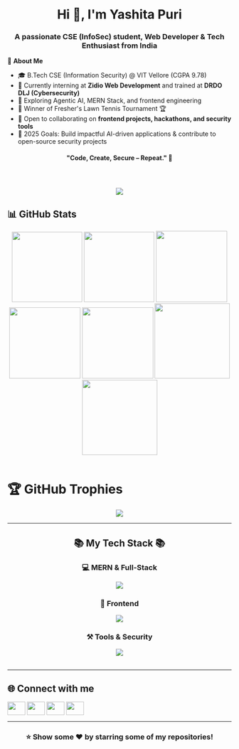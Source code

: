 <h1 align="center">Hi 👋, I'm Yashita Puri</h1>
<h3 align="center">A passionate CSE (InfoSec) student, Web Developer & Tech Enthusiast from India</h3>

💫 **About Me**
- 🎓 B.Tech CSE (Information Security) @ VIT Vellore (CGPA 9.78)
- 🔭 Currently interning at **Zidio Web Development** and trained at **DRDO DLJ (Cybersecurity)**
- 🌱 Exploring Agentic AI, MERN Stack, and frontend engineering
- 🥇 Winner of Fresher's Lawn Tennis Tournament 🏆
- 👯 Open to collaborating on **frontend projects, hackathons, and security tools**
- 🥅 2025 Goals: Build impactful AI-driven applications & contribute to open-source security projects

<h4 align="center">"Code, Create, Secure – Repeat." 🚀</h4>
<br>

###
<div align="center">
  <img src="https://profile-counter.glitch.me/yashxita/count.svg?" />
</div>      

## 📊 GitHub Stats
<div align="center">
  <img height="158em" src="https://github-profile-summary-cards.vercel.app/api/cards/profile-details?username=yashxita&theme=radical">
  <img height="158em" src="https://github-profile-summary-cards.vercel.app/api/cards/stats?username=yashxita&theme=radical">
  <img height="160em" src="https://github-profile-summary-cards.vercel.app/api/cards/repos-per-language?username=yashxita&theme=radical">
  <img height="160em" src="https://github-profile-summary-cards.vercel.app/api/cards/most-commit-language?username=yashxita&theme=radical">
  <img height="160em" src="https://github-profile-summary-cards.vercel.app/api/cards/productive-time?username=yashxita&theme=radical&utcOffset=5.5">
  <img height="169em" src="https://github-readme-stats.vercel.app/api?username=yashxita&theme=radical&hide_border=false&include_all_commits=true&count_private=true">
  <img height="169em" src="https://github-readme-streak-stats.herokuapp.com/?user=yashxita&theme=radical">
</div>
<br>

# 🏆 GitHub Trophies
<div align="center">
  <img src="https://github-trophies.vercel.app/?username=yashxita&theme=dracula&no-frame=false&margin-w=4">
</div>

---

<h2 align="center">📚 My Tech Stack 📚</h2>

<h3 align="center">💻 MERN & Full-Stack</h3>
<div align="center">
  <img src="https://skillicons.dev/icons?i=mongodb,express,react,nodejs" />
</div>

<h3 align="center">🎨 Frontend</h3> 
<div align="center">
  <img src="https://skillicons.dev/icons?i=html,css,js,ts,react,nextjs,redux,tailwind,bootstrap,materialui,vite" />
</div>


<h3 align="center">⚒️ Tools & Security</h3>
<div align="center">
  <img src="https://skillicons.dev/icons?i=git,github,figma,postman,appwrite,prisma,kafka" />
</div>
<br/>

---

## 🌐 Connect with me  
<p align="left">
  <a href="https://linkedin.com/in/yashita-puri" target="blank"><img align="center" src="https://raw.githubusercontent.com/rahuldkjain/github-profile-readme-generator/master/src/images/icons/Social/linked-in-alt.svg" height="30" width="40" /></a>
  <a href="https://instagram.com/yashitapuri" target="blank"><img align="center" src="https://raw.githubusercontent.com/rahuldkjain/github-profile-readme-generator/master/src/images/icons/Social/instagram.svg" height="30" width="40" /></a>
  <a href="https://www.codechef.com/users/yashitapuri" target="blank"><img align="center" src="https://cdn.jsdelivr.net/npm/simple-icons@3.1.0/icons/codechef.svg" height="30" width="40" /></a>
  <a href="https://leetcode.com/yashitapuri" target="blank"><img align="center" src="https://raw.githubusercontent.com/rahuldkjain/github-profile-readme-generator/master/src/images/icons/Social/leet-code.svg" height="30" width="40" /></a>
</p>

---

<div align="center">
  <h3>⭐ Show some ❤️ by starring some of my repositories!</h3>
</div>
